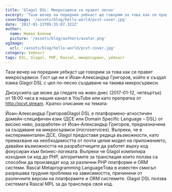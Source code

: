 ```yaml
---
title: 'Glagol DSL: Микросъвиси се правят лесно'
excerpt: 'Тази вечер на поредния уебкаст ще говорим за това как се правят микросървиси. Гост ще ни е Йоан-Александър Григоров, който е създал езика Glagol DSL с цел по-лесно създаване на такива микросървиси.'
coverImage: '/assets/blog/hello-world/pcvt-cover.jpg'
date: '2017-01-13T05:35:07.322Z'
author:
  name: Невен Боянов
  picture: '/assets/blog/authors/avatar.png'
ogImage:
  url: '/assets/blog/hello-world/pcvt-cover.jpg'
category: Уебкаст
tags: DSL, Glagol, PHP, Rascal, микросървис, уебкаст
---
```


Тази вечер на поредния уебкаст ще говорим за това как се правят микросървиси. Гост ще ни е Йоан-Александър Григоров, който е създал езика Glagol DSL с цел по-лесно създаване на такива микросървиси.

Дискусията ще може да гледате на живо днес (2017-01-12, четвъртък) от 18:00 часа в нашия канал в YouTube или като препратка от http://pcvt.stream.
Кратко описание на темата:

Йоан-Александър ГригоровGlagol DSL е платформено-агностичен домейн-специфичен език (ДСЕ или Domain Specific Language – DSL) от високо ниво, разработен от Йоан-Александър Григоров, предназначена за създаване на микросървиси (microservices). Въпреки, че е експериментален ДСЕ, Glagol предоставя редица възможности, като премахване на необходимостта от почти целия модел на приложението, давайки възможността на разработчиците да работят върху код фокусиран към бизнес-логиката. Въпреки че Glagol компилира изходния си код до PHP, алгоритмите за транслация които ползва са способни да произведат код за различни PHP платформи и ORM системи. Rascal Metaprogramming LanguageТова в известен смисъл разрешава трудния проблема на зависимостта, причинени от различните версии на платформите и ORM системите. Glagol DSL ползва системата Rascal MPL за да транслира своя код.
